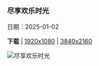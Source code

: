 ### 尽享欢乐时光

日期：2025-01-02

**下载**  |  [1920x1080](https://cn.bing.com/th?id=OHR.TolkienOxford_ZH-CN6331694590_1920x1080.jpg)  |  [3840x2160](https://cn.bing.com/th?id=OHR.TolkienOxford_ZH-CN6331694590_UHD.jpg)

![尽享欢乐时光](https://cn.bing.com/th?id=OHR.TolkienOxford_ZH-CN6331694590_1920x1080.jpg "英国拉德克里夫图书馆和万灵学院，牛津大学，英格兰 (© atiger/Shutterstock)")

